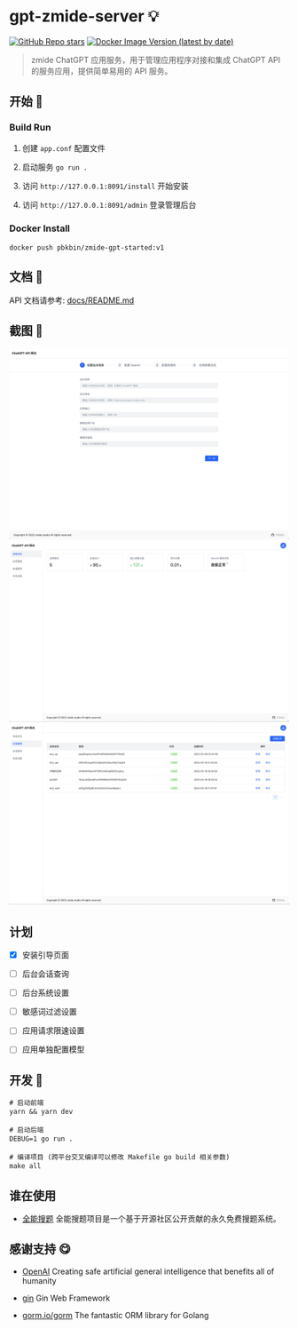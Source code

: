 <!--
 * @Author: Bin
 * @Date: 2023-03-05
 * @FilePath: /gpt-zmide-server/README.md
-->
# gpt-zmide-server 💡

[![GitHub Repo stars](https://img.shields.io/github/stars/pbk-b/gpt-zmide-server?style=social)](https://github.com/PBK-B/gpt-zmide-server)
[![Docker Image Version (latest by date)](https://img.shields.io/docker/v/pbkbin/zmide-gpt-started?label=Docker%20Image%20Version)
](https://hub.docker.com/repository/docker/pbkbin/zmide-gpt-started/general)


> zmide ChatGPT 应用服务，用于管理应用程序对接和集成 ChatGPT API 的服务应用，提供简单易用的 API 服务。

## 开始 🎀

### Build Run

1. 创建 `app.conf` 配置文件

2. 启动服务 `go run .`

3. 访问 `http://127.0.0.1:8091/install` 开始安装

4. 访问 `http://127.0.0.1:8091/admin` 登录管理后台

### Docker Install

```
docker push pbkbin/zmide-gpt-started:v1
```

## 文档 📜

API 文档请参考: [docs/README.md](/docs/README.md)

## 截图 🔦

<img src="docs/images/screenshot_1003.png" width="760">

<img src="docs/images/screenshot_1001.png" width="760">

<img src="docs/images/screenshot_1002.png" width="760">

## 计划

- [x] 安装引导页面

- [ ] 后台会话查询

- [ ] 后台系统设置

- [ ] 敏感词过滤设置

- [ ] 应用请求限速设置

- [ ] 应用单独配置模型

## 开发 🔨

```shell
# 启动前端
yarn && yarn dev

# 启动后端
DEBUG=1 go run .

# 编译项目 (跨平台交叉编译可以修改 Makefile go build 相关参数)
make all
```

## 谁在使用

- [全能搜题](https://github.com/zmide/study.zmide.com) 全能搜题项目是一个基于开源社区公开贡献的永久免费搜题系统。

## 感谢支持 😋

- [OpenAI](https://openai.com/) Creating safe artificial general intelligence that benefits all of humanity

- [gin](https://gin-gonic.com/) Gin Web Framework

- [gorm.io/gorm](https://gorm.io/) The fantastic ORM library for Golang


